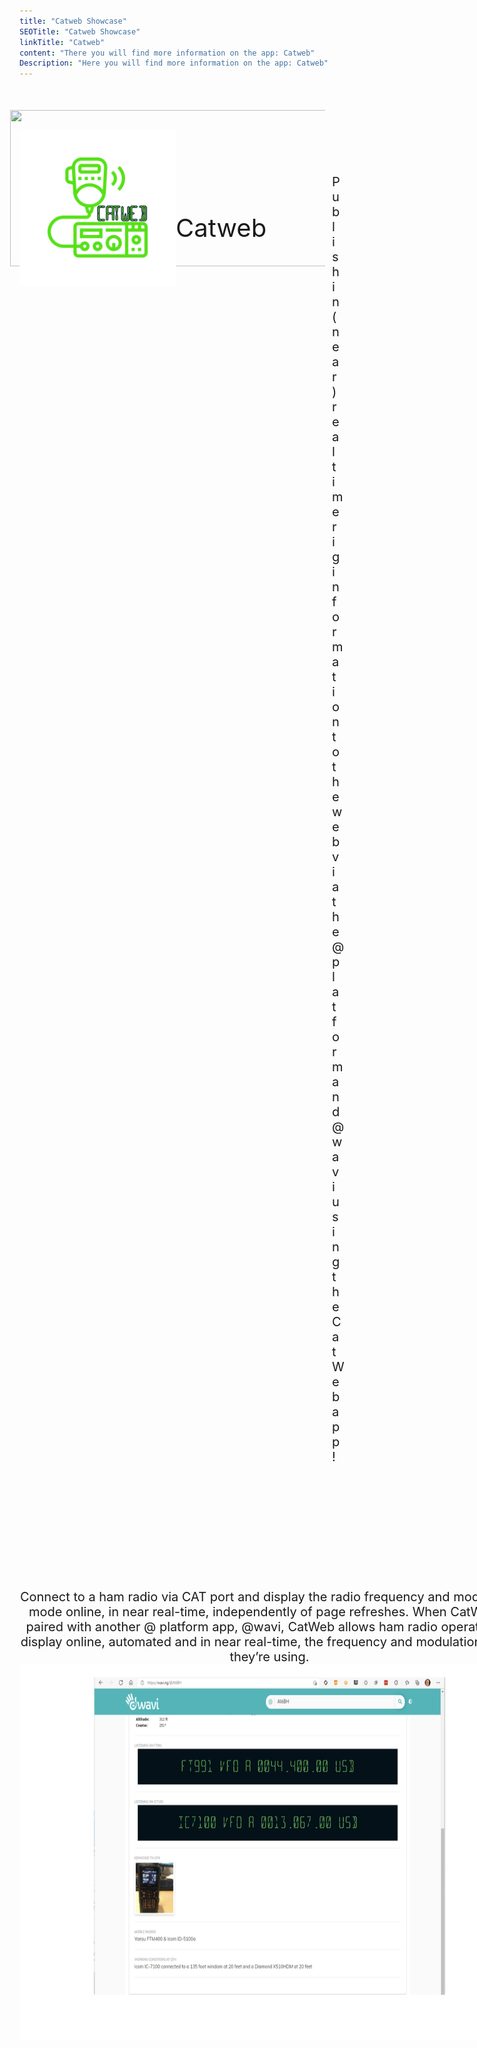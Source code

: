 ```yaml
---
title: "Catweb Showcase"
SEOTitle: "Catweb Showcase"
linkTitle: "Catweb"
content: "There you will find more information on the app: Catweb"
Description: "Here you will find more information on the app: Catweb"
---
```


<div style="margin-top: 100px;"></div>

<img src="/showcase/background.png" style="height: 250px; width: 100vw; margin-left: -15px; margin-top: -50px;"></img>

<img src="/Showcase/catweb-logo.png" style="height: 250px; width: 250px; margin-top: -300px;">
<div style="font-size: 40px; margin-top: -120px; margin-left: 250px;">Catweb</div>

<div style="font-size: 20px; margin-top: -110px; margin-left: 500px;">Publish in (near) real time rig information to the web via the @platform and @wavi using the CatWeb app!</div>

<div style="margin-top: 100px;"></div>
<center>
<row style="display: flex;">
<column>
<img src="/Showcase/catWeb-phone.png" style="height: 600px; width: 400px; margin-top: 100px; margin-left: 100px; margin-right: -100px;">
</column>
<column>
<div style="padding-top: 100px; width: 800px; font-size:20px;"> Connect to a ham radio via CAT port and display the radio frequency and modulation mode online, in near real-time, independently of page refreshes. When CatWeb is paired with another @ platform app, @wavi, CatWeb allows ham radio operators to display online, automated and in near real-time, the frequency and modulation mode they’re using. </div>

<img src="/Showcase/catWeb-wavi.svg" style="height: 600px; ">

<script type="module" src="https://getbadgecdn.azureedge.net/ms-store-badge.bundled.js"></script>

<ms-store-badge productid="9nmrcngrd54z" size="large"></ms-store-badge>

</column>
</row>

</center>

<div style="margin-top: 100px;"></div>
